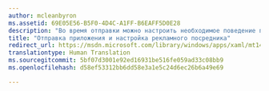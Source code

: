 ```yaml
---
author: mcleanbyron
ms.assetid: 69E05E56-B5F0-4D4C-A1FF-B6EAFF5D0E28
description: "Во время отправки можно настроить необходимое поведение посредничества рекламы. Вы сможете изменить это поведение позже, не внося изменений в код и не отправляя новые пакеты."
title: "Отправка приложения и настройка рекламного посредника"
redirect_url: https://msdn.microsoft.com/library/windows/apps/xaml/mt149935.aspx
translationtype: Human Translation
ms.sourcegitcommit: 5bf07d3001e92ed16931be516fe059ad33c08bb9
ms.openlocfilehash: d58ef53312bb6dd58e3a1e5c24d6ec26b6a49e69

---
```





<!--HONumber=Aug16_HO3-->


